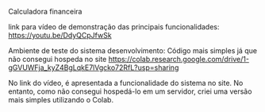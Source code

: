 Calculadora financeira 

link para vídeo de demonstração das principais funcionalidades: https://youtu.be/DdyQCpJfwSk

Ambiente de teste do sistema desenvolvimento: Código mais simples já que não consegui hospeda no site https://colab.research.google.com/drive/1-gGVUWFja_kyZ4BgLqkE7lVgcko72RfL?usp=sharing

No link do vídeo, é apresentada a funcionalidade do sistema no site. No entanto, como não consegui hospedá-lo em um servidor, criei uma versão mais simples utilizando o Colab.
